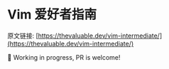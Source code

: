 # Vim 爱好者指南

原文链接: [https://thevaluable.dev/vim-intermediate/](https://thevaluable.dev/vim-intermediate/)

🚧 Working in progress, PR is welcome!
